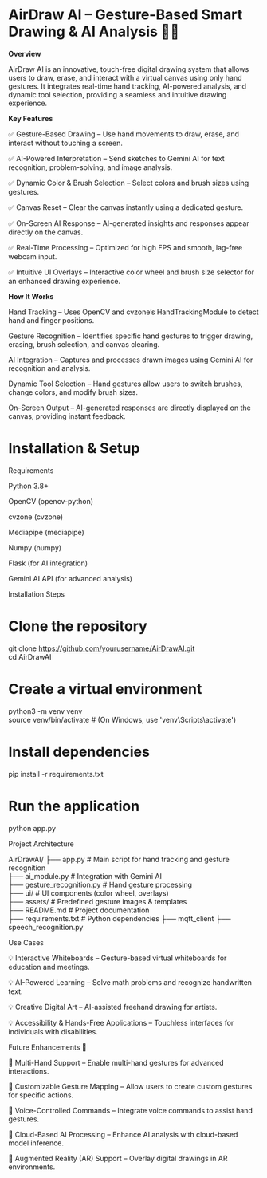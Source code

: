 # AirDraw AI – Gesture-Based Smart Drawing & AI Analysis 🎨🤖
**Overview**

AirDraw AI is an innovative, touch-free digital drawing system that allows users to draw, erase, and interact with a virtual canvas using only hand gestures. It integrates real-time hand tracking, AI-powered analysis, and dynamic tool selection, providing a seamless and intuitive drawing experience.

**Key Features**

✅ Gesture-Based Drawing – Use hand movements to draw, erase, and interact without touching a screen.

✅ AI-Powered Interpretation – Send sketches to Gemini AI for text recognition, problem-solving, and image analysis.

✅ Dynamic Color & Brush Selection – Select colors and brush sizes using gestures.

✅ Canvas Reset – Clear the canvas instantly using a dedicated gesture.

✅ On-Screen AI Response – AI-generated insights and responses appear directly on the canvas.

✅ Real-Time Processing – Optimized for high FPS and smooth, lag-free webcam input.

✅ Intuitive UI Overlays – Interactive color wheel and brush size selector for an enhanced drawing experience.

**How It Works**

Hand Tracking – Uses OpenCV and cvzone’s HandTrackingModule to detect hand and finger positions.

Gesture Recognition – Identifies specific hand gestures to trigger drawing, erasing, brush selection, and canvas clearing.

AI Integration – Captures and processes drawn images using Gemini AI for recognition and analysis.

Dynamic Tool Selection – Hand gestures allow users to switch brushes, change colors, and modify brush sizes.

On-Screen Output – AI-generated responses are directly displayed on the canvas, providing instant feedback.

# **Installation & Setup**

Requirements

Python 3.8+

OpenCV (opencv-python)

cvzone (cvzone)

Mediapipe (mediapipe)

Numpy (numpy)

Flask (for AI integration)

Gemini AI API (for advanced analysis)

Installation Steps

# Clone the repository
git clone https://github.com/yourusername/AirDrawAI.git  
cd AirDrawAI  

# Create a virtual environment
python3 -m venv venv  
source venv/bin/activate  # (On Windows, use 'venv\Scripts\activate')

# Install dependencies
pip install -r requirements.txt  

# Run the application
python app.py  

Project Architecture

AirDrawAI/
├── app.py  # Main script for hand tracking and gesture recognition  
├── ai_module.py  # Integration with Gemini AI  
├── gesture_recognition.py  # Hand gesture processing  
├── ui/  # UI components (color wheel, overlays)  
├── assets/  # Predefined gesture images & templates  
├── README.md  # Project documentation  
├── requirements.txt  # Python dependencies
├── mqtt_client
├── speech_recognition.py

Use Cases

💡 Interactive Whiteboards – Gesture-based virtual whiteboards for education and meetings.

💡 AI-Powered Learning – Solve math problems and recognize handwritten text.

💡 Creative Digital Art – AI-assisted freehand drawing for artists.

💡 Accessibility & Hands-Free Applications – Touchless interfaces for individuals with disabilities.

Future Enhancements 🚀

🔹 Multi-Hand Support – Enable multi-hand gestures for advanced interactions.

🔹 Customizable Gesture Mapping – Allow users to create custom gestures for specific actions.

🔹 Voice-Controlled Commands – Integrate voice commands to assist hand gestures.

🔹 Cloud-Based AI Processing – Enhance AI analysis with cloud-based model inference.

🔹 Augmented Reality (AR) Support – Overlay digital drawings in AR environments.
